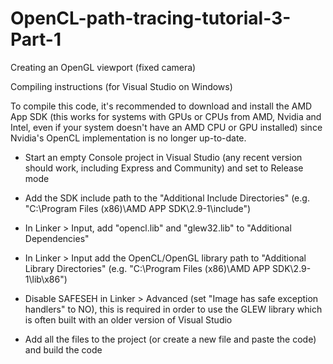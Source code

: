 # OpenCL-path-tracing-tutorial-3-Part-1
Creating an OpenGL viewport (fixed camera)

Compiling instructions (for Visual Studio on Windows)

To compile this code, it's recommended to download and install the AMD App SDK (this works for systems with GPUs or CPUs from AMD, Nvidia and Intel, even if your system doesn't have an AMD CPU or GPU installed) since Nvidia's OpenCL implementation is no longer up-to-date.

- Start an empty Console project in Visual Studio (any recent version should work, including Express and Community) and set to Release mode
    
- Add the SDK include path to the "Additional Include Directories" (e.g. "C:\Program Files (x86)\AMD APP SDK\2.9-1\include")
    
- In Linker > Input, add "opencl.lib" and "glew32.lib" to "Additional Dependencies" 
 
- In Linker > Input add the OpenCL/OpenGL library path to "Additional Library Directories" (e.g. "C:\Program Files (x86)\AMD APP SDK\2.9-1\lib\x86")

- Disable SAFESEH in Linker > Advanced (set "Image has safe exception handlers" to NO), this is required in order to use the GLEW library which is often built with an older version of Visual Studio
    
- Add all the files to the project (or create a new file and paste the code) and build the code

